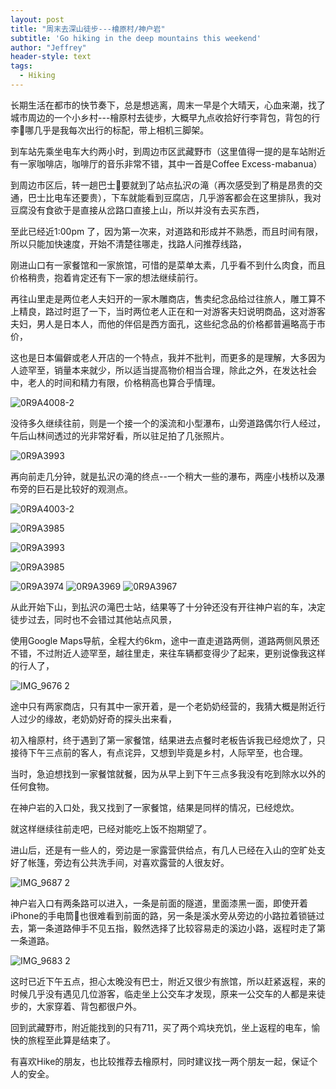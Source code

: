 ```yaml
---
layout: post
title: "周末去深山徒步---檜原村/神户岩"
subtitle: 'Go hiking in the deep mountains this weekend'
author: "Jeffrey"
header-style: text
tags:
  - Hiking
---
```




长期生活在都市的快节奏下，总是想逃离，周末一早是个大晴天，心血来潮，找了城市周边的一个小乡村---檜原村去徒步，大概早九点收拾好行李背包，背包的行李🧳哪几乎是我每次出行的标配，带上相机三脚架。

到车站先乘坐电车大约两小时，到周边市区武藏野市（这里值得一提的是车站附近有一家咖啡店，咖啡厅的音乐非常不错，其中一首是Coffee Excess-mabanua）

到周边市区后，转一趟巴士🚌要就到了站点払沢の滝（再次感受到了稍是昂贵的交通，巴士比电车还要贵），下车就能看到豆腐店，几乎游客都会在这里排队，我对豆腐没有食欲于是直接从岔路口直接上山，所以并没有去买东西，

至此已经近1:00pm 了，因为第一次来，对道路和形成并不熟悉，而且时间有限，所以只能加快速度，开始不清楚往哪走，找路人问推荐线路，

刚进山口有一家餐馆和一家旅馆，可惜的是菜单太素，几乎看不到什么肉食，而且价格稍贵，抱着肯定还有下一家的想法继续前行。

再往山里走是两位老人夫妇开的一家木雕商店，售卖纪念品给过往旅人，雕工算不上精良，路过时逛了一下，当时两位老人正在和一对游客夫妇说明商品，这对游客夫妇，男人是日本人，而他的伴侣是西方面孔，这些纪念品的价格都普遍略高于市价，

这也是日本偏僻或老人开店的一个特点，我并不批判，而更多的是理解，大多因为人迹罕至，销量本来就少，所以适当提高物价相当合理，除此之外，在发达社会中，老人的时间和精力有限，价格稍高也算合乎情理。

![0R9A4008-2](https://github.com/jeffqi98/jeffqi98.github.io/assets/125366043/aaafc13b-3a69-421a-b015-8948073e7b42)



没待多久继续往前，则是一个接一个的溪流和小型瀑布，山旁道路偶尔行人经过，午后山林间透过的光非常好看，所以驻足拍了几张照片。

![0R9A3993](https://github.com/jeffqi98/jeffqi98.github.io/assets/125366043/a196a371-7e99-4e1a-b338-f3108dae083c)


再向前走几分钟，就是払沢の滝的终点--一个稍大一些的瀑布，两座小栈桥以及瀑布旁的巨石是比较好的观测点。


![0R9A4003-2](https://github.com/jeffqi98/jeffqi98.github.io/assets/125366043/2880fd72-327e-4ec8-9d91-a683469a5f9c)


![0R9A3985](https://github.com/jeffqi98/jeffqi98.github.io/assets/125366043/70b2b3c1-4504-4d97-86c4-6e393f65de9c)


![0R9A3993](https://github.com/jeffqi98/jeffqi98.github.io/assets/125366043/b3e76585-d9d2-43c3-9cd5-b7c334863592)



![0R9A3985](https://github.com/jeffqi98/jeffqi98.github.io/assets/125366043/1072b1a1-001a-443c-b973-f44874fe9db1)


![0R9A3974](https://github.com/jeffqi98/jeffqi98.github.io/assets/125366043/f037a5a4-a432-4189-83e8-186f7055154d)
![0R9A3969](https://github.com/jeffqi98/jeffqi98.github.io/assets/125366043/9f4d8ecd-0e9c-4b3e-bc0e-3632c7598845)
![0R9A3967](https://github.com/jeffqi98/jeffqi98.github.io/assets/125366043/23d4f9f6-cda3-4f63-9790-793030927141)








从此开始下山，到払沢の滝巴士站，结果等了十分钟还没有开往神户岩的车，决定徒步过去，同时也不会错过其他站点风景，

使用Google Maps导航，全程大约6km，途中一直走道路两侧，道路两侧风景还不错，不过附近人迹罕至，越往里走，来往车辆都变得少了起来，更别说像我这样的行人了，

![IMG_9676 2](https://github.com/jeffqi98/jeffqi98.github.io/assets/125366043/d065d58a-1b08-4178-a8b6-4d792b18a424)


途中只有两家商店，只有其中一家开着，是一个老奶奶经营的，我猜大概是附近行人过少的缘故，老奶奶好奇的探头出来看，

初入檜原村，终于遇到了第一家餐馆，结果进去点餐时老板告诉我已经熄炊了，只接待下午三点前的客人，有点诧异，又想到毕竟是乡村，人际罕至，也合理。

当时，急迫想找到一家餐馆就餐，因为从早上到下午三点多我没有吃到除水以外的任何食物。

在神户岩的入口处，我又找到了一家餐馆，结果是同样的情况，已经熄炊。

就这样继续往前走吧，已经对能吃上饭不抱期望了。

进山后，还是有一些人的，旁边是一家露营供给点，有几人已经在入山的空旷处支好了帐篷，旁边有公共洗手间，对喜欢露营的人很友好。

![IMG_9687 2](https://github.com/jeffqi98/jeffqi98.github.io/assets/125366043/46fc2a25-ff9e-426a-8e52-5f23edcdf868)


神户岩入口有两条路可以进入，一条是前面的隧道，里面漆黑一面，即使开着iPhone的手电筒🔦也很难看到前面的路，另一条是溪水旁从旁边的小路拉着锁链过去，第一条道路伸手不见五指，毅然选择了比较容易走的溪边小路，返程时走了第一条道路。


![IMG_9683 2](https://github.com/jeffqi98/jeffqi98.github.io/assets/125366043/7e21f84b-bfd3-468a-b72f-0c2c118fe8b5)



这时已近下午五点，担心太晚没有巴士，附近又很少有旅馆，所以赶紧返程，来的时候几乎没有遇见几位游客，临走坐上公交车才发现，原来一公交车的人都是来徒步的，大家穿着、背包都很户外。

回到武藏野市，附近能找到的只有711，买了两个鸡块充饥，坐上返程的电车，愉快的旅程至此算是结束了。

有喜欢Hike的朋友，也比较推荐去檜原村，同时建议找一两个朋友一起，保证个人的安全。





